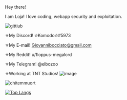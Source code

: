 Hey there! 

I am Loja! I love coding, webapp security and exploitation.

![gittiub](https://user-images.githubusercontent.com/68278515/146410940-1ea17721-040d-44a8-9bd0-55bd4062a20b.png)

⚜My Discord! ⛥Komodo⛥#5973

⚜My E-mail! Giovannibocciato@gmail.com

⚜My Reddit! u/floppus-megalord

⚜My Telegram! @elbozoo

⚜Working at TNT Studios! ![image](https://user-images.githubusercontent.com/68278515/114585830-56c06e80-9c84-11eb-8603-83012fbfe189.png)

![chitemmuort](https://github-readme-stats.vercel.app/api?username=Lojacops&show_icons=true&theme=highcontrast)

[![Top Langs](https://github-readme-stats.vercel.app/api/top-langs/?username=lojacops&layout=compact&theme=highcontrast)](https://github.com/anuraghazra/github-readme-stats)

